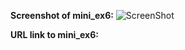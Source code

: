 **Screenshot of mini_ex6:**
![ScreenShot](https://github.com/TrineElming/mini_ex/blob/master/mini_ex6/starrynight.jpg)



**URL link to mini_ex6:**

